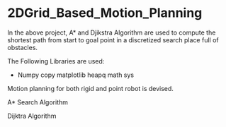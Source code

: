 # 2DGrid_Based_Motion_Planning

In the above project, A* and Djikstra Algorithm are used to compute the shortest path from start to goal point in a discretized search place full of obstacles.

The Following Libraries are used:
* Numpy
copy
matplotlib
heapq
math
sys

Motion planning for both rigid and point robot is devised.

A* Search Algorithm

Dijktra Algorithm
